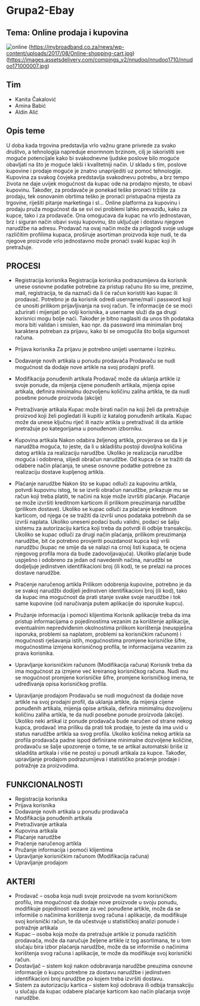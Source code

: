 # Grupa2-Ebay
## Tema: Online prodaja i kupovina
![online](https://begenkishop.com/wp-content/uploads/2019/12/Online-Shopping.jpg)
(https://mybroadband.co.za/news/wp-content/uploads/2017/08/Online-shopping-cart.jpg)
(https://images.assetsdelivery.com/compings_v2/nnudoo/nnudoo1710/nnudoo171000007.jpg)

## Tim
  - Kanita Čakalović
  - Amina Babić
  - Aldin Alić
## Opis teme

U doba kada trgovina predstavlja vrlo važnu grane privrede za svako društvo, a tehnologija napreduje enormnom brzinom, cilj je iskoristiti sve moguće potencijale kako bi svakodnevne ljudske poslove bilo moguće obavljati na što je moguće lakši i kvalitetniji način. 
U skladu s tim, poslove kupovine i prodaje moguće je znatno unaprijediti uz pomoć tehnologije. Kupovina za svakog čovjeka predstavlja svakodnevu potrebu, a brz tempo života ne daje uvijek mogućnost da kupac ode na prodajno mjesto, te obavi kupovinu. Također, za prodavače je ponekad teško pronaći tržište za prodaju, tek osnovanim obrtima teško je pronaći pristupačna mjesta za trgovine, riješiti pitanje marketinga i sl... Online platforma za kupovinu i prodaju pruža mogućnost da se svi ovi problemi lahko prevaziđu, kako za kupce, tako i za prodavače. Ona omogućava da kupac na vrlo jednostavan, brz i siguran način obavi svoju kupovinu, što uključuje i dostavu njegove narudžbe na adresu. Prodavač na ovaj način može da prilagodi svoje usluge različitim profilima kupaca, proširuje asortiman proizvoda koje nudi, te da njegove proizvode vrlo jednostavno može pronaći svaki kupac koji ih pretražuje. 


## PROCESI

- Registracija korisnika
Registracija korisnika podrazumijeva da korisnik unese osnovne podatke potrebne za pristup računu što su ime, prezime, mail, registracija, te da naznači da li će račun koristiti kao kupac ili prodavač.  Potrebno je da korisnik odredi username/mail i password koji će unositi prilikom prijavljivanja na svoj račun. Te informacije će se moći ažurirati i mijenjati po volji korisnika, a username služi da ga drugi korisnici mogu bolje naći. Također je bitno naglasiti da unos tih podataka mora biti validan i smislen, kao npr. da password ima minimalan broj karaktera potreban za prijavu, kako bi se omogućila što bolja sigurnost računa.

- Prijava korisnika
Za prijavu je potrebno unijeti username i lozinku.

- Dodavanje novih artikala u ponudu prodavača 
Prodavaču se nudi mogućnost da dodaje nove artikle na svoj prodajni profil.

- Modifikacija ponuđenih artikala 
Prodavač može da uklanja artikle iz svoje ponude, da mijenja cijene ponuđenih artikala, mijenja opise artikala, definira minimalnu dozvoljenu količinu zaliha artikla, te da nudi posebne ponude proizvoda (akcije)

- Pretraživanje artikala
Kupac može birati način na koji želi da pretražuje proizvod koji želi pogledati ili kupiti iz katalog ponuđenih artikala. Kupac može da unese ključnu riječ ili naziv artikla u pretraživač ili da artikle pretražuje po kategorijama u ponuđenom izborniku. 

- Kupovina artikala
Nakon odabira željenog artikla, provjerava se da li je narudžba moguća, to jeste, da li u skladištu postoji dovoljna količina datog artikla za realizaciju narudžbe. Ukoliko je realizacija narudžbe moguća i odobrena, slijedi obračun narudžbe. Od kupca će se tražiti da odabere način plaćanja, te unese osnovne podatke potrebne za realizaciju dostave kupljenog artikla. 

- Plaćanje narudžbe
Nakon što se kupac odluči za kupovinu artikla, potvrdi kupovinu istog, te se izvrši obračun narudžbe, prikazuje mu se račun koji treba platiti, te načini na koje može izvršiti plaćanje. Plaćanje se može izvršiti kreditnom karticom ili prilikom preuzimanja narudžbe (prilikom dostave). Ukoliko se kupac odluči za plaćanje kreditnom karticom, od njega će se tražiti da izvrši unos podataka potrebnih da se izvrši naplata. Ukoliko uneseni podaci budu validni, podaci se šalju sistemu za autorizaciju kartica koji treba da potvrdi ili odbije transakciju. Ukoliko se kupac odluči za drugi način plaćanja, prilikom preuzimanja narudžbe, bit će potrebno provjeriti pouzdanost kupca koji vrši narudžbu (kupac ne smije da se nalazi na crnoj listi kupaca, te ocjena njegovog profila mora da bude zadovoljavajuća). Ukoliko plaćanje bude uspješno i odobreno za jedan od navedenih načina, narudžbi se dodjeljuje jedinstven identifikacioni broj (ili kod), te se prelazi na proces dostave narudžbe.

- Praćenje naručenog artikla
Prilikom odobrenja kupovine, potrebno je da se svakoj narudžbi dodijeli jedinstven identifikacioni broj (ili kod), tako da kupac ima mogućnost da prati stanje svake svoje narudžbe i tok same kupovine (od naručivanja putem aplikacije  do isporuke kupcu).

- Pružanje informacija i pomoći klijentima
Korisnik aplikacije treba da ima pristup informacijama o pojedinostima vezanim za korištenje aplikacije, eventualnim nepredviđenim okolnostima prilikom korištenja (neuspješna isporuka, problemi sa naplatom, problemi sa korisničkim računom) i mogućnosti rješavanja istih, mogućnostima promjene korisničke šifre, mogućnostima izmjena korisničnog profila, te informacijama vezanim za prava korisnika. 

- Upravljanje korisničkim računom (Modifikacija računa)
Korisnik treba da ima mogućnost za izmjene već kreiranog korisničkog računa. Nudi mu se mogućnost promjene korisničke šifre, promjene korisničkog imena, te udređivanja opisa korisničkog profila. 

- Upravljanje prodajom
Prodavaču se nudi mogućnost da dodaje nove artikle na svoj prodajni profil, da uklanja artikle, da mijenja cijene ponuđenih artikala, mijenja opise artikala, definira minimalnu dozvoljenu količinu zaliha artikla, te da nudi posebne ponude proizvoda (akcije). 
Ukoliko neki artikal iz ponude prodavača bude naručen od strane nekog kupca, prodavač ima priliku da prati tok prodaje, to jeste da ima uvid u status narudžbe artikla sa svog profila. 
Ukoliko količina nekog artikla sa profila prodavača padne ispod definirane minimalne dozvoljene količine, prodavaču se šalje upozorenje o tome, te se artikal automatski briše iz skladišta artikala i više ne postoji u ponudi artikala za kupce.
Također, upravljanje prodajom podrazumijeva i statističko praćenje prodaje i potražnje za proizvodima. 

## FUNKCIONALNOSTI
-	Registracija korisnika
-	Prijava korisnika
-	Dodavanje novih artikala u ponudu prodavača 
-	Modifikacija ponuđenih artikala 
-	Pretraživanje artikala
-	Kupovina artikala
-	Plaćanje narudžbe
-	Praćenje naručenog artikla
-	Pružanje informacija i pomoći klijentima
-	Upravljanje korisničkim računom (Modifikacija računa)
-	Upravljanje prodajom


## AKTERI
- Prodavač – osoba koja nudi svoje proizvode na svom korisničkom profilu, ima mogućnost da dodaje nove proizvode u svoju ponudu, modifikuje pojedinosti vezane za već ponuđene artikle, može da se informiše o načinima korištenja svog računa i aplikacije, da modifikuje svoj korisnički račun, te da učestvuje u statističkoj analizi ponude i potražnje artikala 
- Kupac – osoba koja može da pretražuje artikle iz ponuda različitih prodavača, može da naručuje željene artikle iz tog asortimana, te u tom slučaju bira izbor plaćanja narudžbe, može da se informiše o načinima korištenja svog računa i aplikacije, te može da modifikuje svoj korisnički račun.
- Dostavljač – sistem koji nakon odobravanja narudžbe preuzima osnovne informacije o kupcu potrebne za dostavu narudžbe i jedinstven identifikacioni broj narudžbe po kojem treba izvršiti dostavu. 
-	Sistem za autorizaciju kartica – sistem koji odobrava ili odbija transakciju u slučaju da kupac odabere plaćanje karticom kao način plaćanja svoje narudžbe. 



